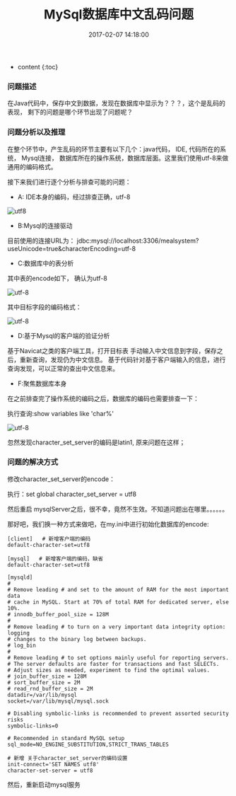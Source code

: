 ﻿---
layout: post
title:  "MySql数据库中文乱码问题"
date:   2017-02-07 14:18:00
categories: mysql
excerpt:  MySql数据库中文乱码问题
---

* content
{:toc}




### 问题描述

在Java代码中，保存中文到数据，发现在数据库中显示为？？？，这个是乱码的表现， 剩下的问题是哪个环节出现了问题呢？


### 问题分析以及推理

在整个环节中，产生乱码的环节主要有以下几个：java代码， IDE, 代码所在的系统， Mysql连接， 数据库所在的操作系统，数据库层面。这里我们使用utf-8来做通用的编码格式。

接下来我们进行逐个分析与排查可能的问题： 

*  A: IDE本身的编码，经过排查正确，utf-8

![utf8](http://img.blog.csdn.net/20160831150713819?watermark/2/text/aHR0cDovL2Jsb2cuY3Nkbi5uZXQv/font/5a6L5L2T/fontsize/400/fill/I0JBQkFCMA==/dissolve/70/gravity/Center)

*  B:Mysql的连接驱动

目前使用的连接URL为： jdbc:mysql://localhost:3306/mealsystem?useUnicode=true&amp;characterEncoding=utf-8

*  C:数据库中的表分析

其中表的encode如下， 确认为utf-8

![utf-8](http://img.blog.csdn.net/20160831152259706?watermark/2/text/aHR0cDovL2Jsb2cuY3Nkbi5uZXQv/font/5a6L5L2T/fontsize/400/fill/I0JBQkFCMA==/dissolve/70/gravity/Center)

其中目标字段的编码格式：

![utf-8](http://img.blog.csdn.net/20160831152437717?watermark/2/text/aHR0cDovL2Jsb2cuY3Nkbi5uZXQv/font/5a6L5L2T/fontsize/400/fill/I0JBQkFCMA==/dissolve/70/gravity/Center)

*  D:基于Mysql的客户端的验证分析

基于Navicat之类的客户端工具，打开目标表 手动输入中文信息到字段，保存之后，重新查询，发现仍为中文信息。 基于代码针对基于客户端输入的信息，进行查询发现，可以正常的查出中文信息来。

*  F:聚焦数据库本身

在之前排查完了操作系统的编码之后，数据库的编码也需要排查一下：

执行查询:show variables like 'char%'

![utf-8](http://img.blog.csdn.net/20160831161648277?watermark/2/text/aHR0cDovL2Jsb2cuY3Nkbi5uZXQv/font/5a6L5L2T/fontsize/400/fill/I0JBQkFCMA==/dissolve/70/gravity/Center)

忽然发现character_set_server的编码是latin1, 原来问题在这样； 

### 问题的解决方式

修改character_set_server的encode：

执行：set global character_set_server = utf8

然后重启 mysqlServer之后，很不幸，竟然不生效。不知道问题出在哪里。。。。。。

那好吧，我们换一种方式来做吧，在my.ini中进行初始化数据库的encode:

    [client]   # 新增客户端的编码  
    default-character-set=utf8  
      
    [mysql]   # 新增客户端的编码，缺省  
    default-character-set=utf8  
      
    [mysqld]  
    #  
    # Remove leading # and set to the amount of RAM for the most important data  
    # cache in MySQL. Start at 70% of total RAM for dedicated server, else 10%.  
    # innodb_buffer_pool_size = 128M  
    #  
    # Remove leading # to turn on a very important data integrity option: logging  
    # changes to the binary log between backups.  
    # log_bin  
    #  
    # Remove leading # to set options mainly useful for reporting servers.  
    # The server defaults are faster for transactions and fast SELECTs.  
    # Adjust sizes as needed, experiment to find the optimal values.  
    # join_buffer_size = 128M  
    # sort_buffer_size = 2M  
    # read_rnd_buffer_size = 2M  
    datadir=/var/lib/mysql  
    socket=/var/lib/mysql/mysql.sock  
      
    # Disabling symbolic-links is recommended to prevent assorted security risks  
    symbolic-links=0  
      
    # Recommended in standard MySQL setup  
    sql_mode=NO_ENGINE_SUBSTITUTION,STRICT_TRANS_TABLES   
      
    # 新增 关于character_set_server的编码设置  
    init-connect='SET NAMES utf8'  
    character-set-server = utf8  

然后，重新启动mysql服务